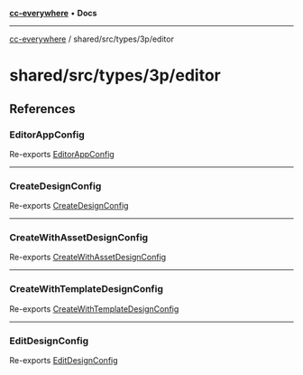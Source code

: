 [**cc-everywhere**](../../../../../index.md) • **Docs**

***

[cc-everywhere](../../../../../index.md) / shared/src/types/3p/editor

# shared/src/types/3p/editor

## References

### EditorAppConfig

Re-exports [EditorAppConfig](AppConfig.types/type-aliases/EditorAppConfig.md)

***

### CreateDesignConfig

Re-exports [CreateDesignConfig](DesignConfig.types/interfaces/CreateDesignConfig.md)

***

### CreateWithAssetDesignConfig

Re-exports [CreateWithAssetDesignConfig](DesignConfig.types/interfaces/CreateWithAssetDesignConfig.md)

***

### CreateWithTemplateDesignConfig

Re-exports [CreateWithTemplateDesignConfig](DesignConfig.types/interfaces/CreateWithTemplateDesignConfig.md)

***

### EditDesignConfig

Re-exports [EditDesignConfig](DesignConfig.types/interfaces/EditDesignConfig.md)

